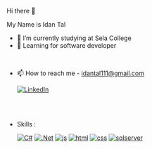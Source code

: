 Hi there 👋

My Name is Idan Tal

- 🔭 I’m currently studying at Sela College
- 🌱 Learning for software developer
<br/>

- 📫 How to reach me -  idantal111@gmail.com 

    [![LinkedIn](https://skillicons.dev/icons?i=linkedin)](https://www.linkedin.com/in/idan~tal/)

<br/>
<br/>

- Skills :

    [![C#](https://skillicons.dev/icons?i=cs)](https://learn.microsoft.com/en-us/dotnet/csharp/)
[![.Net](https://skillicons.dev/icons?i=dotnet)](https://dotnet.microsoft.com/en-us/)
[![js](https://skillicons.dev/icons?i=js)](https://www.javascript.com/)
[![html](https://skillicons.dev/icons?i=html)](https://html.com/)
[![css](https://skillicons.dev/icons?i=css)](https://www.w3schools.com/css/)
[![sqlserver](https://github.com/idanNtal/idanNtal/assets/99834921/de4f071f-e014-458c-bfba-1397f51e135b)](https://www.microsoft.com/en-us/sql-server/sql-server-downloads)

<!--
<p align="center">
  <a target=”_blank” href="[https://skillicons.dev](https://learn.microsoft.com/en-us/dotnet/csharp/)"><img src="https://skillicons.dev/icons?i=cs"/></a>
  <a target=”_blank” href="https://dotnet.microsoft.com/en-us/"><img src="https://skillicons.dev/icons?i=dotnet"/></a>
  <a target=”_blank” href="https://www.javascript.com/" ><img src="https://skillicons.dev/icons?i=js"/></a>
  <a target=”_blank” href="https://html.com"><img src="https://skillicons.dev/icons?i=html"/></a>
  <a target=”_blank” href="https://www.w3schools.com/css/"><img src="https://skillicons.dev/icons?i=css"/></a>
  <a target=”_blank” href="https://www.microsoft.com/en-us/sql-server/sql-server-downloads"><img src="https://github.com/idanNtal/idanNtal/assets/99834921/de4f071f-e014-458c-bfba-1397f51e135b"/></a>
</p>
 
[![My Skills](https://skillicons.dev/icons?i=cs,dotnet,js,html,css)](https://skillicons.dev)



**idanNtal/idanNtal** is a ✨ _special_ ✨ repository because its `README.md` (this file) appears on your GitHub profile.

Here are some ideas to get you started:

- 🔭 I’m currently working on ...
- 🌱 I’m currently learning ...
- 👯 I’m looking to collaborate on ...
- 🤔 I’m looking for help with ...
- 💬 Ask me about ...
- 📫 How to reach me: ...
- 😄 Pronouns: ...
- ⚡ Fun fact: ...
-->
